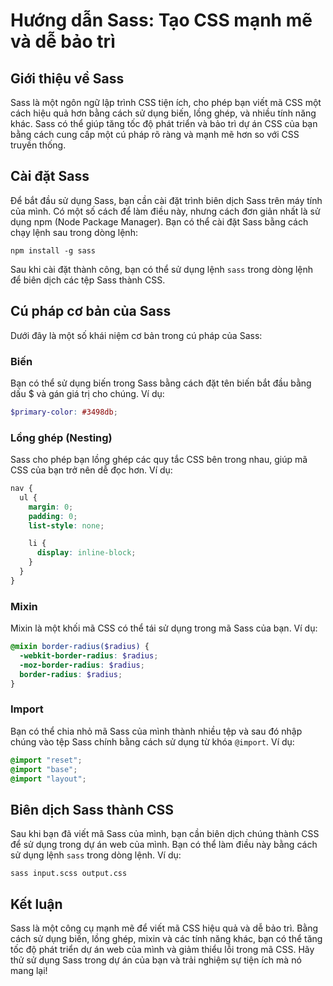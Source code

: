 # Hướng dẫn Sass: Tạo CSS mạnh mẽ và dễ bảo trì

## Giới thiệu về Sass

Sass là một ngôn ngữ lập trình CSS tiện ích, cho phép bạn viết mã CSS một cách hiệu quả hơn bằng cách sử dụng biến, lồng ghép, và nhiều tính năng khác. Sass có thể giúp tăng tốc độ phát triển và bảo trì dự án CSS của bạn bằng cách cung cấp một cú pháp rõ ràng và mạnh mẽ hơn so với CSS truyền thống.

## Cài đặt Sass

Để bắt đầu sử dụng Sass, bạn cần cài đặt trình biên dịch Sass trên máy tính của mình. Có một số cách để làm điều này, nhưng cách đơn giản nhất là sử dụng npm (Node Package Manager). Bạn có thể cài đặt Sass bằng cách chạy lệnh sau trong dòng lệnh:

```
npm install -g sass
```

Sau khi cài đặt thành công, bạn có thể sử dụng lệnh `sass` trong dòng lệnh để biên dịch các tệp Sass thành CSS.

## Cú pháp cơ bản của Sass

Dưới đây là một số khái niệm cơ bản trong cú pháp của Sass:

### Biến

Bạn có thể sử dụng biến trong Sass bằng cách đặt tên biến bắt đầu bằng dấu $ và gán giá trị cho chúng. Ví dụ:

```scss
$primary-color: #3498db;
```

### Lồng ghép (Nesting)

Sass cho phép bạn lồng ghép các quy tắc CSS bên trong nhau, giúp mã CSS của bạn trở nên dễ đọc hơn. Ví dụ:

```scss
nav {
  ul {
    margin: 0;
    padding: 0;
    list-style: none;

    li {
      display: inline-block;
    }
  }
}
```

### Mixin

Mixin là một khối mã CSS có thể tái sử dụng trong mã Sass của bạn. Ví dụ:

```scss
@mixin border-radius($radius) {
  -webkit-border-radius: $radius;
  -moz-border-radius: $radius;
  border-radius: $radius;
}
```

### Import

Bạn có thể chia nhỏ mã Sass của mình thành nhiều tệp và sau đó nhập chúng vào tệp Sass chính bằng cách sử dụng từ khóa `@import`. Ví dụ:

```scss
@import "reset";
@import "base";
@import "layout";
```

## Biên dịch Sass thành CSS

Sau khi bạn đã viết mã Sass của mình, bạn cần biên dịch chúng thành CSS để sử dụng trong dự án web của mình. Bạn có thể làm điều này bằng cách sử dụng lệnh `sass` trong dòng lệnh. Ví dụ:

```
sass input.scss output.css
```

## Kết luận

Sass là một công cụ mạnh mẽ để viết mã CSS hiệu quả và dễ bảo trì. Bằng cách sử dụng biến, lồng ghép, mixin và các tính năng khác, bạn có thể tăng tốc độ phát triển dự án web của mình và giảm thiểu lỗi trong mã CSS. Hãy thử sử dụng Sass trong dự án của bạn và trải nghiệm sự tiện ích mà nó mang lại!
